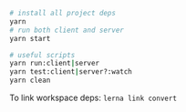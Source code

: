 ```bash
# install all project deps
yarn
# run both client and server
yarn start

# useful scripts
yarn run:client|server
yarn test:client|server?:watch
yarn clean
```

To link workspace deps:
```lerna link convert```
